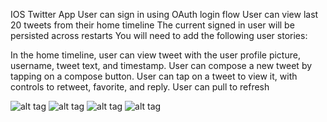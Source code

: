 IOS Twitter App
User can sign in using OAuth login flow
User can view last 20 tweets from their home timeline
The current signed in user will be persisted across restarts
You will need to add the following user stories:

In the home timeline, user can view tweet with the user profile picture, username, tweet text, and timestamp. 
User can compose a new tweet by tapping on a compose button.
User can tap on a tweet to view it, with controls to retweet, favorite, and reply.
User can pull to refresh

![alt tag](https://raw.github.com/willysharp5/TwitterIOSApp/master/1.png)
![alt tag](https://raw.github.com/willysharp5/TwitterIOSApp/master/2.png)
![alt tag](https://raw.github.com/willysharp5/TwitterIOSApp/master/3.png)
![alt tag](https://raw.github.com/willysharp5/TwitterIOSApp/master/4.png)
